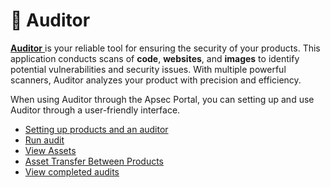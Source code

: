 # 🔦 Auditor

[**Auditor** ](broken-reference)is your reliable tool for ensuring the security of your products. This application conducts scans of **code**, **websites**, and **images** to identify potential vulnerabilities and security issues. With multiple powerful scanners, Auditor analyzes your product with precision and efficiency.

When using Auditor through the Apsec Portal, you can setting up and use Auditor through a user-friendly interface.

* [Setting up products and an auditor](auditor-settings/)
* [Run audit](../../auditor/run-audit/appsec-portal-cooperation.md)
* [View Assets](assets-view.md)
* [Asset Transfer Between Products](asset-transfer-between-products.md)
* [View completed audits](audits.md)
